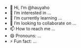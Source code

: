 - 👋 Hi, I’m @hauyaho
- 👀 I’m interested in ...
- 🌱 I’m currently learning ...
- 💞️ I’m looking to collaborate on ...
- 📫 How to reach me ...
- 😄 Pronouns: ...
- ⚡ Fun fact: ...

<!---
hauyaho/hauyaho is a ✨ special ✨ repository because its `README.md` (this file) appears on your GitHub profile.
You can click the Preview link to take a look at your changes.
--->
